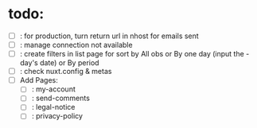 # todo: 
- [ ] : for production, turn return url in nhost for emails sent
- [ ] : manage connection not available
- [ ] : create filters in list page for sort by All obs or By one day (input the - day's date) or By period
- [ ] : check nuxt.config & metas
- [ ] Add Pages:
  - [ ] : my-account
  - [ ] : send-comments
  - [ ] : legal-notice
  - [ ] : privacy-policy